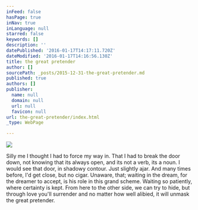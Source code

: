```yaml
---
inFeed: false
hasPage: true
inNav: true
inLanguage: null
starred: false
keywords: []
description: ''
datePublished: '2016-01-17T14:17:11.720Z'
dateModified: '2016-01-17T14:16:56.130Z'
title: the great pretender
author: []
sourcePath: _posts/2015-12-31-the-great-pretender.md
published: true
authors: []
publisher:
  name: null
  domain: null
  url: null
  favicon: null
url: the-great-pretender/index.html
_type: WebPage

---
```

![](https://s3-us-west-2.amazonaws.com/the-grid-img/p/5c44330af6f626a33531d580e20ea62128aec18b.jpg)

Silly me
I thought I had to 
force my way in.
That I had to 
break the door down,
not knowing 
that its always open,
and its not a verb, 
its a noun.
I would see that door,
in shadowy contour.
Just slightly ajar.
And many times before,
I'd get close, but no cigar.
Unaware, that;
waiting in the dream, 
for the dreamer to accept,
is his role 
in this grand scheme.
Waiting so patiently, 
where certainty is kept. 
From here to the other side, 
we can try to hide,
but through love you'll surrender
and no matter how well alibied, 
it will unmask the great pretender.
